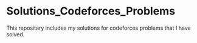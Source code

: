 # Solutions_Codeforces_Problems
This repositary includes my solutions for codeforces problems that I have solved.
